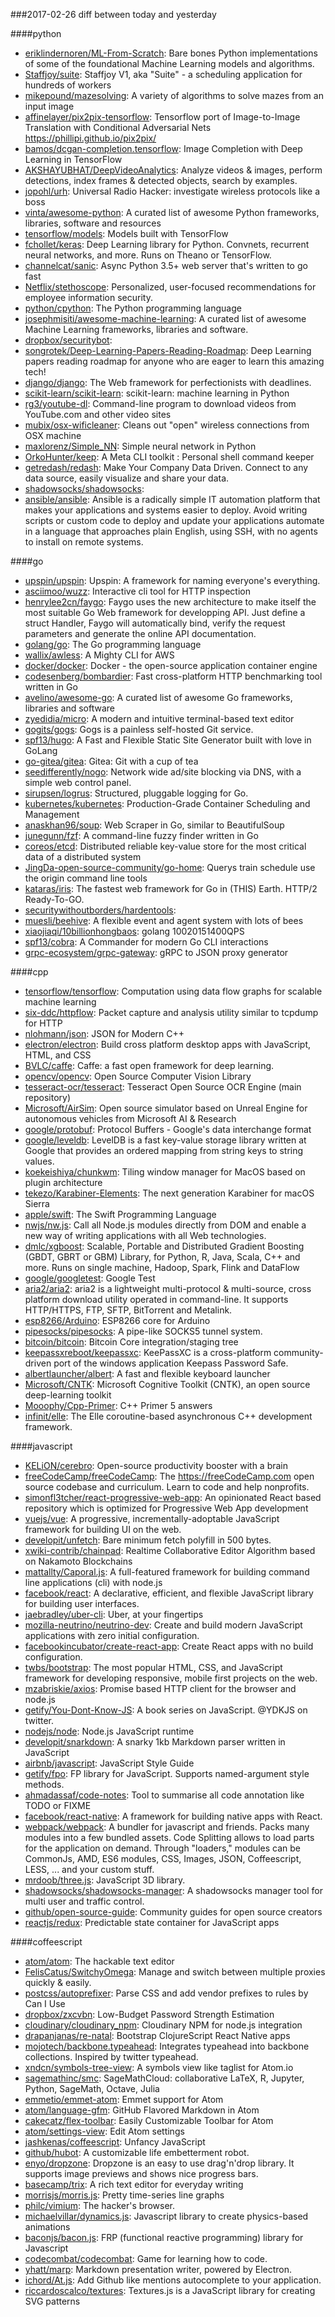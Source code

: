 ###2017-02-26
diff between today and yesterday

####python
* [eriklindernoren/ML-From-Scratch](https://github.com/eriklindernoren/ML-From-Scratch): Bare bones Python implementations of some of the foundational Machine Learning models and algorithms.
* [Staffjoy/suite](https://github.com/Staffjoy/suite): Staffjoy V1, aka "Suite" - a scheduling application for hundreds of workers
* [mikepound/mazesolving](https://github.com/mikepound/mazesolving): A variety of algorithms to solve mazes from an input image
* [affinelayer/pix2pix-tensorflow](https://github.com/affinelayer/pix2pix-tensorflow): Tensorflow port of Image-to-Image Translation with Conditional Adversarial Nets https://phillipi.github.io/pix2pix/
* [bamos/dcgan-completion.tensorflow](https://github.com/bamos/dcgan-completion.tensorflow): Image Completion with Deep Learning in TensorFlow
* [AKSHAYUBHAT/DeepVideoAnalytics](https://github.com/AKSHAYUBHAT/DeepVideoAnalytics): Analyze videos & images, perform detections, index frames & detected objects, search by examples.
* [jopohl/urh](https://github.com/jopohl/urh): Universal Radio Hacker: investigate wireless protocols like a boss
* [vinta/awesome-python](https://github.com/vinta/awesome-python): A curated list of awesome Python frameworks, libraries, software and resources
* [tensorflow/models](https://github.com/tensorflow/models): Models built with TensorFlow
* [fchollet/keras](https://github.com/fchollet/keras): Deep Learning library for Python. Convnets, recurrent neural networks, and more. Runs on Theano or TensorFlow.
* [channelcat/sanic](https://github.com/channelcat/sanic): Async Python 3.5+ web server that's written to go fast
* [Netflix/stethoscope](https://github.com/Netflix/stethoscope): Personalized, user-focused recommendations for employee information security.
* [python/cpython](https://github.com/python/cpython): The Python programming language
* [josephmisiti/awesome-machine-learning](https://github.com/josephmisiti/awesome-machine-learning): A curated list of awesome Machine Learning frameworks, libraries and software.
* [dropbox/securitybot](https://github.com/dropbox/securitybot): 
* [songrotek/Deep-Learning-Papers-Reading-Roadmap](https://github.com/songrotek/Deep-Learning-Papers-Reading-Roadmap): Deep Learning papers reading roadmap for anyone who are eager to learn this amazing tech!
* [django/django](https://github.com/django/django): The Web framework for perfectionists with deadlines.
* [scikit-learn/scikit-learn](https://github.com/scikit-learn/scikit-learn): scikit-learn: machine learning in Python
* [rg3/youtube-dl](https://github.com/rg3/youtube-dl): Command-line program to download videos from YouTube.com and other video sites
* [mubix/osx-wificleaner](https://github.com/mubix/osx-wificleaner): Cleans out "open" wireless connections from OSX machine
* [maxlorenz/Simple_NN](https://github.com/maxlorenz/Simple_NN): Simple neural network in Python
* [OrkoHunter/keep](https://github.com/OrkoHunter/keep): A Meta CLI toolkit : Personal shell command keeper
* [getredash/redash](https://github.com/getredash/redash): Make Your Company Data Driven. Connect to any data source, easily visualize and share your data.
* [shadowsocks/shadowsocks](https://github.com/shadowsocks/shadowsocks): 
* [ansible/ansible](https://github.com/ansible/ansible): Ansible is a radically simple IT automation platform that makes your applications and systems easier to deploy. Avoid writing scripts or custom code to deploy and update your applications automate in a language that approaches plain English, using SSH, with no agents to install on remote systems.

####go
* [upspin/upspin](https://github.com/upspin/upspin): Upspin: A framework for naming everyone's everything.
* [asciimoo/wuzz](https://github.com/asciimoo/wuzz): Interactive cli tool for HTTP inspection
* [henrylee2cn/faygo](https://github.com/henrylee2cn/faygo): Faygo uses the new architecture to make itself the most suitable Go Web framework for developping API. Just define a struct Handler, Faygo will automatically bind, verify the request parameters and generate the online API documentation.
* [golang/go](https://github.com/golang/go): The Go programming language
* [wallix/awless](https://github.com/wallix/awless): A Mighty CLI for AWS
* [docker/docker](https://github.com/docker/docker): Docker - the open-source application container engine
* [codesenberg/bombardier](https://github.com/codesenberg/bombardier): Fast cross-platform HTTP benchmarking tool written in Go
* [avelino/awesome-go](https://github.com/avelino/awesome-go): A curated list of awesome Go frameworks, libraries and software
* [zyedidia/micro](https://github.com/zyedidia/micro): A modern and intuitive terminal-based text editor
* [gogits/gogs](https://github.com/gogits/gogs): Gogs is a painless self-hosted Git service.
* [spf13/hugo](https://github.com/spf13/hugo): A Fast and Flexible Static Site Generator built with love in GoLang
* [go-gitea/gitea](https://github.com/go-gitea/gitea): Gitea: Git with a cup of tea
* [seedifferently/nogo](https://github.com/seedifferently/nogo): Network wide ad/site blocking via DNS, with a simple web control panel.
* [sirupsen/logrus](https://github.com/sirupsen/logrus): Structured, pluggable logging for Go.
* [kubernetes/kubernetes](https://github.com/kubernetes/kubernetes): Production-Grade Container Scheduling and Management
* [anaskhan96/soup](https://github.com/anaskhan96/soup): Web Scraper in Go, similar to BeautifulSoup
* [junegunn/fzf](https://github.com/junegunn/fzf):  A command-line fuzzy finder written in Go
* [coreos/etcd](https://github.com/coreos/etcd): Distributed reliable key-value store for the most critical data of a distributed system
* [JingDa-open-source-community/go-home](https://github.com/JingDa-open-source-community/go-home): Querys train schedule use the origin command line tools
* [kataras/iris](https://github.com/kataras/iris): The fastest web framework for Go in (THIS) Earth. HTTP/2 Ready-To-GO.
* [securitywithoutborders/hardentools](https://github.com/securitywithoutborders/hardentools): 
* [muesli/beehive](https://github.com/muesli/beehive): A flexible event and agent system with lots of bees 
* [xiaojiaqi/10billionhongbaos](https://github.com/xiaojiaqi/10billionhongbaos): golang 10020151400QPS
* [spf13/cobra](https://github.com/spf13/cobra): A Commander for modern Go CLI interactions
* [grpc-ecosystem/grpc-gateway](https://github.com/grpc-ecosystem/grpc-gateway): gRPC to JSON proxy generator

####cpp
* [tensorflow/tensorflow](https://github.com/tensorflow/tensorflow): Computation using data flow graphs for scalable machine learning
* [six-ddc/httpflow](https://github.com/six-ddc/httpflow): Packet capture and analysis utility similar to tcpdump for HTTP
* [nlohmann/json](https://github.com/nlohmann/json): JSON for Modern C++
* [electron/electron](https://github.com/electron/electron): Build cross platform desktop apps with JavaScript, HTML, and CSS
* [BVLC/caffe](https://github.com/BVLC/caffe): Caffe: a fast open framework for deep learning.
* [opencv/opencv](https://github.com/opencv/opencv): Open Source Computer Vision Library
* [tesseract-ocr/tesseract](https://github.com/tesseract-ocr/tesseract): Tesseract Open Source OCR Engine (main repository)
* [Microsoft/AirSim](https://github.com/Microsoft/AirSim): Open source simulator based on Unreal Engine for autonomous vehicles from Microsoft AI & Research
* [google/protobuf](https://github.com/google/protobuf): Protocol Buffers - Google's data interchange format
* [google/leveldb](https://github.com/google/leveldb): LevelDB is a fast key-value storage library written at Google that provides an ordered mapping from string keys to string values.
* [koekeishiya/chunkwm](https://github.com/koekeishiya/chunkwm): Tiling window manager for MacOS based on plugin architecture
* [tekezo/Karabiner-Elements](https://github.com/tekezo/Karabiner-Elements): The next generation Karabiner for macOS Sierra
* [apple/swift](https://github.com/apple/swift): The Swift Programming Language
* [nwjs/nw.js](https://github.com/nwjs/nw.js): Call all Node.js modules directly from DOM and enable a new way of writing applications with all Web technologies.
* [dmlc/xgboost](https://github.com/dmlc/xgboost): Scalable, Portable and Distributed Gradient Boosting (GBDT, GBRT or GBM) Library, for Python, R, Java, Scala, C++ and more. Runs on single machine, Hadoop, Spark, Flink and DataFlow
* [google/googletest](https://github.com/google/googletest): Google Test
* [aria2/aria2](https://github.com/aria2/aria2): aria2 is a lightweight multi-protocol & multi-source, cross platform download utility operated in command-line. It supports HTTP/HTTPS, FTP, SFTP, BitTorrent and Metalink.
* [esp8266/Arduino](https://github.com/esp8266/Arduino): ESP8266 core for Arduino
* [pipesocks/pipesocks](https://github.com/pipesocks/pipesocks): A pipe-like SOCKS5 tunnel system.
* [bitcoin/bitcoin](https://github.com/bitcoin/bitcoin): Bitcoin Core integration/staging tree
* [keepassxreboot/keepassxc](https://github.com/keepassxreboot/keepassxc): KeePassXC is a cross-platform community-driven port of the windows application Keepass Password Safe.
* [albertlauncher/albert](https://github.com/albertlauncher/albert): A fast and flexible keyboard launcher
* [Microsoft/CNTK](https://github.com/Microsoft/CNTK): Microsoft Cognitive Toolkit (CNTK), an open source deep-learning toolkit
* [Mooophy/Cpp-Primer](https://github.com/Mooophy/Cpp-Primer): C++ Primer 5 answers
* [infinit/elle](https://github.com/infinit/elle): The Elle coroutine-based asynchronous C++ development framework.

####javascript
* [KELiON/cerebro](https://github.com/KELiON/cerebro): Open-source productivity booster with a brain
* [freeCodeCamp/freeCodeCamp](https://github.com/freeCodeCamp/freeCodeCamp): The https://freeCodeCamp.com open source codebase and curriculum. Learn to code and help nonprofits.
* [simonfl3tcher/react-progressive-web-app](https://github.com/simonfl3tcher/react-progressive-web-app): An opinionated React based repository which is optimized for Progressive Web App development
* [vuejs/vue](https://github.com/vuejs/vue): A progressive, incrementally-adoptable JavaScript framework for building UI on the web.
* [developit/unfetch](https://github.com/developit/unfetch):  Bare minimum fetch polyfill in 500 bytes.
* [xwiki-contrib/chainpad](https://github.com/xwiki-contrib/chainpad): Realtime Collaborative Editor Algorithm based on Nakamoto Blockchains
* [mattallty/Caporal.js](https://github.com/mattallty/Caporal.js): A full-featured framework for building command line applications (cli) with node.js
* [facebook/react](https://github.com/facebook/react): A declarative, efficient, and flexible JavaScript library for building user interfaces.
* [jaebradley/uber-cli](https://github.com/jaebradley/uber-cli): Uber, at your fingertips
* [mozilla-neutrino/neutrino-dev](https://github.com/mozilla-neutrino/neutrino-dev): Create and build modern JavaScript applications with zero initial configuration.
* [facebookincubator/create-react-app](https://github.com/facebookincubator/create-react-app): Create React apps with no build configuration.
* [twbs/bootstrap](https://github.com/twbs/bootstrap): The most popular HTML, CSS, and JavaScript framework for developing responsive, mobile first projects on the web.
* [mzabriskie/axios](https://github.com/mzabriskie/axios): Promise based HTTP client for the browser and node.js
* [getify/You-Dont-Know-JS](https://github.com/getify/You-Dont-Know-JS): A book series on JavaScript. @YDKJS on twitter.
* [nodejs/node](https://github.com/nodejs/node): Node.js JavaScript runtime 
* [developit/snarkdown](https://github.com/developit/snarkdown):  A snarky 1kb Markdown parser written in JavaScript
* [airbnb/javascript](https://github.com/airbnb/javascript): JavaScript Style Guide
* [getify/fpo](https://github.com/getify/fpo): FP library for JavaScript. Supports named-argument style methods.
* [ahmadassaf/code-notes](https://github.com/ahmadassaf/code-notes): Tool to summarise all code annotation like TODO or FIXME
* [facebook/react-native](https://github.com/facebook/react-native): A framework for building native apps with React.
* [webpack/webpack](https://github.com/webpack/webpack): A bundler for javascript and friends. Packs many modules into a few bundled assets. Code Splitting allows to load parts for the application on demand. Through "loaders," modules can be CommonJs, AMD, ES6 modules, CSS, Images, JSON, Coffeescript, LESS, ... and your custom stuff.
* [mrdoob/three.js](https://github.com/mrdoob/three.js): JavaScript 3D library.
* [shadowsocks/shadowsocks-manager](https://github.com/shadowsocks/shadowsocks-manager): A shadowsocks manager tool for multi user and traffic control.
* [github/open-source-guide](https://github.com/github/open-source-guide): Community guides for open source creators
* [reactjs/redux](https://github.com/reactjs/redux): Predictable state container for JavaScript apps

####coffeescript
* [atom/atom](https://github.com/atom/atom): The hackable text editor
* [FelisCatus/SwitchyOmega](https://github.com/FelisCatus/SwitchyOmega): Manage and switch between multiple proxies quickly & easily.
* [postcss/autoprefixer](https://github.com/postcss/autoprefixer): Parse CSS and add vendor prefixes to rules by Can I Use
* [dropbox/zxcvbn](https://github.com/dropbox/zxcvbn): Low-Budget Password Strength Estimation
* [cloudinary/cloudinary_npm](https://github.com/cloudinary/cloudinary_npm): Cloudinary NPM for node.js integration
* [drapanjanas/re-natal](https://github.com/drapanjanas/re-natal): Bootstrap ClojureScript React Native apps
* [mojotech/backbone.typeahead](https://github.com/mojotech/backbone.typeahead): Integrates typeahead into backbone collections. Inspired by twitter typeahead.
* [xndcn/symbols-tree-view](https://github.com/xndcn/symbols-tree-view): A symbols view like taglist for Atom.io
* [sagemathinc/smc](https://github.com/sagemathinc/smc): SageMathCloud: collaborative LaTeX, R, Jupyter, Python, SageMath, Octave, Julia
* [emmetio/emmet-atom](https://github.com/emmetio/emmet-atom): Emmet support for Atom
* [atom/language-gfm](https://github.com/atom/language-gfm): GitHub Flavored Markdown in Atom
* [cakecatz/flex-toolbar](https://github.com/cakecatz/flex-toolbar): Easily Customizable Toolbar for Atom
* [atom/settings-view](https://github.com/atom/settings-view): Edit Atom settings
* [jashkenas/coffeescript](https://github.com/jashkenas/coffeescript): Unfancy JavaScript
* [github/hubot](https://github.com/github/hubot): A customizable life embetterment robot.
* [enyo/dropzone](https://github.com/enyo/dropzone): Dropzone is an easy to use drag'n'drop library. It supports image previews and shows nice progress bars.
* [basecamp/trix](https://github.com/basecamp/trix): A rich text editor for everyday writing
* [morrisjs/morris.js](https://github.com/morrisjs/morris.js): Pretty time-series line graphs
* [philc/vimium](https://github.com/philc/vimium): The hacker's browser.
* [michaelvillar/dynamics.js](https://github.com/michaelvillar/dynamics.js): Javascript library to create physics-based animations
* [baconjs/bacon.js](https://github.com/baconjs/bacon.js): FRP (functional reactive programming) library for Javascript
* [codecombat/codecombat](https://github.com/codecombat/codecombat): Game for learning how to code.
* [yhatt/marp](https://github.com/yhatt/marp): Markdown presentation writer, powered by Electron.
* [ichord/At.js](https://github.com/ichord/At.js): Add Github like mentions autocomplete to your application.
* [riccardoscalco/textures](https://github.com/riccardoscalco/textures): Textures.js is a JavaScript library for creating SVG patterns

